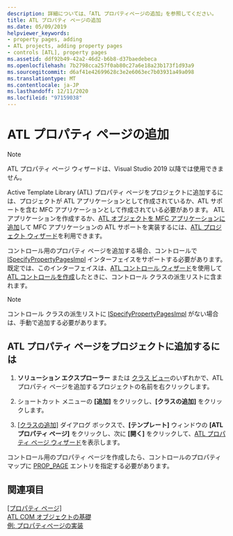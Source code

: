 ```yaml
---
description: 詳細については、「ATL プロパティページの追加」を参照してください。
title: ATL プロパティ ページの追加
ms.date: 05/09/2019
helpviewer_keywords:
- property pages, adding
- ATL projects, adding property pages
- controls [ATL], property pages
ms.assetid: ddf92b49-42a2-46d2-b6b8-d37baedebeca
ms.openlocfilehash: 7b2798cca257f0ab80c27a6e18a23b173f1d93a9
ms.sourcegitcommit: d6af41e42699628c3e2e6063ec7b03931a49a098
ms.translationtype: MT
ms.contentlocale: ja-JP
ms.lasthandoff: 12/11/2020
ms.locfileid: "97159038"
---
```

# <a name="adding-an-atl-property-page"></a>ATL プロパティ ページの追加

> [!NOTE]
> ATL プロパティ ページ ウィザードは、Visual Studio 2019 以降では使用できません。

Active Template Library (ATL) プロパティ ページをプロジェクトに追加するには、プロジェクトが ATL アプリケーションとして作成されているか、ATL サポートを含む MFC アプリケーションとして作成されている必要があります。 ATL アプリケーションを作成するか、[ATL オブジェクトを MFC アプリケーションに追加](../../mfc/reference/adding-atl-support-to-your-mfc-project.md)して MFC アプリケーションの ATL サポートを実装するには、[ATL プロジェクト ウィザード](../../atl/reference/atl-project-wizard.md)を利用できます。

コントロール用のプロパティ ページを追加する場合、コントロールで [ISpecifyPropertyPagesImpl](../../atl/reference/ispecifypropertypagesimpl-class.md) インターフェイスをサポートする必要があります。 既定では、このインターフェイスは、[ATL コントロール ウィザード](../../atl/reference/atl-control-wizard.md)を使用して [ATL コントロールを作成](../../atl/reference/adding-an-atl-control.md)したときに、コントロール クラスの派生リストに含まれます。

> [!NOTE]
> コントロール クラスの派生リストに [ISpecifyPropertyPagesImpl](../../atl/reference/ispecifypropertypagesimpl-class.md) がない場合は、手動で追加する必要があります。

## <a name="to-add-an-atl-property-page-to-your-project"></a>ATL プロパティ ページをプロジェクトに追加するには

1. **ソリューション エクスプローラー** または [クラス ビュー](/visualstudio/ide/viewing-the-structure-of-code)のいずれかで、ATL プロパティ ページを追加するプロジェクトの名前を右クリックします。

1. ショートカット メニューの **[追加]** をクリックし、**[クラスの追加]** をクリックします。

1. [[クラスの追加]](../../ide/adding-a-class-visual-cpp.md#add-class-dialog-box) ダイアログ ボックスで、**[テンプレート]** ウィンドウの **[ATL プロパティ ページ]** をクリックし、次に **[開く]** をクリックして、[ATL プロパティ ページ ウィザード](../../atl/reference/atl-property-page-wizard.md)を表示します。

コントロール用のプロパティ ページを作成したら、コントロールのプロパティ マップに [PROP_PAGE](property-map-macros.md#prop_page) エントリを指定する必要があります。

## <a name="see-also"></a>関連項目

[[プロパティ ページ]](../../atl/atl-com-property-pages.md)<br/>
[ATL COM オブジェクトの基礎](../../atl/fundamentals-of-atl-com-objects.md)<br/>
[例: プロパティページの実装](../../atl/example-implementing-a-property-page.md)
